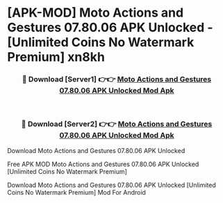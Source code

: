 # [APK-MOD] Moto Actions and Gestures 07.80.06 APK Unlocked - [Unlimited Coins No Watermark Premium] xn8kh



<div align="center">
<h3>🔴 Download [Server1] 👉👉 <a href="https://momento.my/?title=Moto_Actions_and_Gestures_07.80.06_APK_Unlocked">Moto Actions and Gestures 07.80.06 APK Unlocked Mod Apk</a></h3><br>

<h3>🔴 Download [Server2] 👉👉 <a href="https://momento.my/?title=Moto_Actions_and_Gestures_07.80.06_APK_Unlocked">Moto Actions and Gestures 07.80.06 APK Unlocked Mod Apk</a></h3>
</div>



Download Moto Actions and Gestures 07.80.06 APK Unlocked 

Free APK MOD Moto Actions and Gestures 07.80.06 APK Unlocked [Unlimited Coins No Watermark Premium]

Download Moto Actions and Gestures 07.80.06 APK Unlocked [Unlimited Coins No Watermark Premium] Mod For Android

